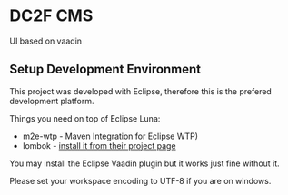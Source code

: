 DC2F CMS
========

UI based on vaadin


Setup Development Environment
-----------------------------

This project was developed with Eclipse, therefore this is the prefered development platform.

Things you need on top of Eclipse Luna:
* m2e-wtp - Maven Integration for Eclipse WTP)
* lombok - [install it from their project page](http://projectlombok.org/download.html)

You may install the Eclipse Vaadin plugin but it works just fine without it.

Please set your workspace encoding to UTF-8 if you are on windows.



